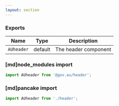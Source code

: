 ```yaml
---
layout: section
---
```


### Exports

| Name       | Type    | Description
|------------|---------|-----------------------------------------------------------------------------
| `AUheader` | default | The header component

### [md]node_modules import

```jsx
import AUheader from '@gov.au/header';
```

### [md]pancake import

```jsx
import AUheader from './header';
```

